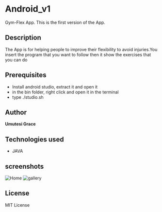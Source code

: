 # Android_v1
Gym-Flex App. This is the first version of the App.
## Description
The App is for helping people to improve their flexibility to avoid injuries.You insert the program that you want to follow then it show the exercises that you can do
## Prerequisites
* Install android studio, extract it and open it
* in the bin folder, right click and open it in the terminal
* type ./studio.sh
## Author
**Umutesi Grace**
## Technologies used
* JAVA
## screenshots
![Home](src/main/resources/drawable/)
![gallery](src/main/resources/drawable/)
## License
MIT License
